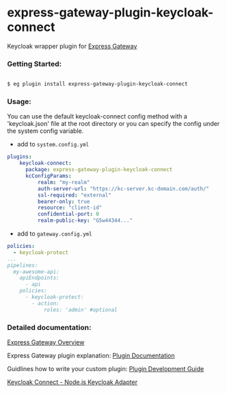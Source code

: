 # express-gateway-plugin-keycloak-connect
Keycloak wrapper plugin for [Express Gateway](http://www.express-gateway.io/)


### Getting Started: 

```bash

$ eg plugin install express-gateway-plugin-keycloak-connect

```

### Usage:

You can use the default keycloak-connect config method with a 'keycloak.json' file at the root directory or you can specify the config under the system config variable.

* add to `system.config.yml`

```yaml
plugins:
    keycloak-connect:
      package: express-gateway-plugin-keycloak-connect
      kcConfigParams:
          realm: "my-realm"
          auth-server-url: "https://kc-server.kc-domain.com/auth/"
          ssl-required: "external"
          bearer-only: true
          resource: "client-id"
          confidential-port: 0
          realm-public-key: "G5w44344..."
```

* add to `gateway.config.yml`

```yaml
policies:
  - keycloak-protect
...
pipelines:
  my-awesome-api:
    apiEndpoints:
      - api
    policies:
      - keycloak-protect:
        - action:
            roles: 'admin' #optional
```

### Detailed documentation:

[Express Gateway Overview](http://www.express-gateway.io/about/)

Express Gateway plugin explanation:
[Plugin Documentation](http://www.express-gateway.io/docs/plugins/)

Guidlines how to write your custom plugin:
[Plugin Development Guide](http://www.express-gateway.io/docs/plugins/development-guide)

[Keycloak Connect - Node.js Keycloak Adapter](https://www.keycloak.org/docs/latest/securing_apps/index.html#_nodejs_adapter) 
